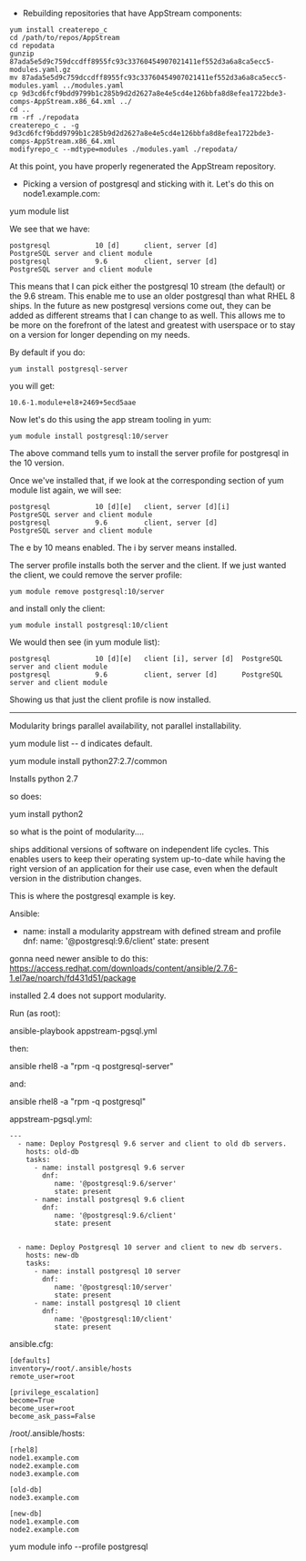 * Rebuilding repositories that have AppStream components:

~~~
yum install createrepo_c
cd /path/to/repos/AppStream
cd repodata
gunzip 87ada5e5d9c759dccdff8955fc93c33760454907021411ef552d3a6a8ca5ecc5-modules.yaml.gz
mv 87ada5e5d9c759dccdff8955fc93c33760454907021411ef552d3a6a8ca5ecc5-modules.yaml ../modules.yaml
cp 9d3cd6fcf9bdd9799b1c285b9d2d2627a8e4e5cd4e126bbfa8d8efea1722bde3-comps-AppStream.x86_64.xml ../
cd ..
rm -rf ./repodata
createrepo_c . -g 9d3cd6fcf9bdd9799b1c285b9d2d2627a8e4e5cd4e126bbfa8d8efea1722bde3-comps-AppStream.x86_64.xml
modifyrepo_c --mdtype=modules ./modules.yaml ./repodata/
~~~

At this point, you have properly regenerated the AppStream repository.

* Picking a version of postgresql and sticking with it. Let's do this on node1.example.com:

yum module list

We see that we have:

~~~
postgresql           10 [d]      client, server [d]          PostgreSQL server and client module
postgresql           9.6         client, server [d]          PostgreSQL server and client module
~~~

This means that I can pick either the postgresql 10 stream (the default) or the 9.6 stream. This enable me to use an older postgresql than what RHEL 8 ships. In the future as new postgresql versions come out, they can be added as different streams that I can change to as well. This allows me to be more on the forefront of the latest and greatest with userspace or to stay on a version for longer depending on my needs.

By default if you do:

~~~
yum install postgresql-server
~~~

you will get:

~~~
10.6-1.module+el8+2469+5ecd5aae
~~~

Now let's do this using the app stream tooling in yum:

~~~
yum module install postgresql:10/server
~~~

The above command tells yum to install the server profile for postgresql in the 10 version.

Once we've installed that, if we look at the corresponding section of yum module list again, we will see:

~~~
postgresql           10 [d][e]   client, server [d][i]       PostgreSQL server and client module
postgresql           9.6         client, server [d]          PostgreSQL server and client module
~~~

The e by 10 means enabled. The i by server means installed.

The server profile installs both the server and the client. If we just wanted the client, we could remove the server profile:

~~~
yum module remove postgresql:10/server
~~~

and install only the client:

~~~
yum module install postgresql:10/client
~~~

We would then see (in yum module list):

~~~
postgresql           10 [d][e]   client [i], server [d]  PostgreSQL server and client module
postgresql           9.6         client, server [d]      PostgreSQL server and client module
~~~

Showing us that just the client profile is now installed.

---

Modularity brings parallel availability, not parallel installability. 

yum module list -- d indicates default.

 yum module install python27:2.7/common

Installs python 2.7

so does:

yum install python2

so what is the point of modularity....

ships additional versions of software on independent life cycles. This enables users to keep their operating system up-to-date while having the right version of an application for their use case, even when the default version in the distribution changes.

This is where the postgresql example is key.

Ansible:

- name: install a modularity appstream with defined stream and profile
  dnf:
    name: '@postgresql:9.6/client'
    state: present

gonna need newer ansible to do this: https://access.redhat.com/downloads/content/ansible/2.7.6-1.el7ae/noarch/fd431d51/package

installed 2.4 does not support modularity.

Run (as root):

ansible-playbook appstream-pgsql.yml

then:

ansible rhel8 -a "rpm -q postgresql-server"

and:

ansible rhel8 -a "rpm -q postgresql"

appstream-pgsql.yml:

~~~
---
  - name: Deploy Postgresql 9.6 server and client to old db servers.
    hosts: old-db
    tasks:
      - name: install postgresql 9.6 server
        dnf:
           name: '@postgresql:9.6/server'
           state: present
      - name: install postgresql 9.6 client
        dnf:
           name: '@postgresql:9.6/client'
           state: present


  - name: Deploy Postgresql 10 server and client to new db servers.
    hosts: new-db
    tasks:
      - name: install postgresql 10 server
        dnf:
           name: '@postgresql:10/server'
           state: present
      - name: install postgresql 10 client
        dnf:
           name: '@postgresql:10/client'
           state: present
~~~

ansible.cfg:

~~~
[defaults]
inventory=/root/.ansible/hosts
remote_user=root

[privilege_escalation]
become=True
become_user=root
become_ask_pass=False
~~~


/root/.ansible/hosts:

~~~
[rhel8]
node1.example.com
node2.example.com
node3.example.com

[old-db]
node3.example.com

[new-db]
node1.example.com
node2.example.com
~~~


yum module info --profile postgresql
